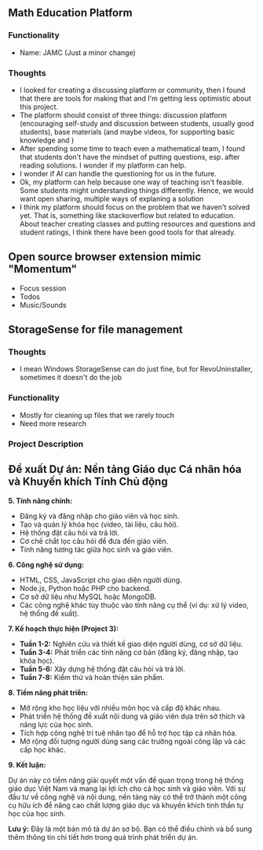 ## Math Education Platform

### Functionality

- Name: JAMC (Just a minor change)

### Thoughts

- I looked for creating a discussing platform or community, then I found that there are tools for making that and I'm getting less optimistic about this project.
- The platform should consist of three things: discussion platform (encouraging self-study and discussion between students, usually good students), base materials (and maybe videos, for supporting basic knowledge and )
- After spending some time to teach even a mathematical team, I found that students don't have the mindset of putting questions, esp. after reading solutions. I wonder if my platform can help.
- I wonder if AI can handle the questioning for us in the future.
- Ok, my platform can help because one way of teaching isn't feasible. Some students might understanding things differently. Hence, we would want open sharing, multiple ways of explaning a solution
- I think my platform should focus on the problem that we haven't solved yet. That is, something like stackoverflow but related to education. About teacher creating classes and putting resources and questions and student ratings, I think there have been good tools for that already.

## Open source browser extension mimic "Momentum"

- Focus session
- Todos
- Music/Sounds

## StorageSense for file management

### Thoughts
- I mean Windows StorageSense can do just fine, but for RevoUninstaller, sometimes it doesn't do the job

### Functionality

- Mostly for cleaning up files that we rarely touch
- Need more research

### Project Description

## Đề xuất Dự án: Nền tảng Giáo dục Cá nhân hóa và Khuyến khích Tính Chủ động

**5. Tính năng chính:**

* Đăng ký và đăng nhập cho giáo viên và học sinh.
* Tạo và quản lý khóa học (video, tài liệu, câu hỏi).
* Hệ thống đặt câu hỏi và trả lời.
* Cơ chế chắt lọc câu hỏi để đưa đến giáo viên.
* Tính năng tương tác giữa học sinh và giáo viên.

**6. Công nghệ sử dụng:**

* HTML, CSS, JavaScript cho giao diện người dùng.
* Node.js, Python hoặc PHP cho backend.
* Cơ sở dữ liệu như MySQL hoặc MongoDB.
* Các công nghệ khác tùy thuộc vào tính năng cụ thể (ví dụ: xử lý video, hệ thống đề xuất).

**7. Kế hoạch thực hiện (Project 3):**

* **Tuần 1-2:** Nghiên cứu và thiết kế giao diện người dùng, cơ sở dữ liệu.
* **Tuần 3-4:** Phát triển các tính năng cơ bản (đăng ký, đăng nhập, tạo khóa học).
* **Tuần 5-6:** Xây dựng hệ thống đặt câu hỏi và trả lời.
* **Tuần 7-8:** Kiểm thử và hoàn thiện sản phẩm.

**8. Tiềm năng phát triển:**

* Mở rộng kho học liệu với nhiều môn học và cấp độ khác nhau.
* Phát triển hệ thống đề xuất nội dung và giáo viên dựa trên sở thích và năng lực của học sinh.
* Tích hợp công nghệ trí tuệ nhân tạo để hỗ trợ học tập cá nhân hóa.
* Mở rộng đối tượng người dùng sang các trường ngoài công lập và các cấp học khác.

**9. Kết luận:**

Dự án này có tiềm năng giải quyết một vấn đề quan trọng trong hệ thống giáo dục Việt Nam và mang lại lợi ích cho cả học sinh và giáo viên. Với sự đầu tư về công nghệ và nội dung, nền tảng này có thể trở thành một công cụ hữu ích để nâng cao chất lượng giáo dục và khuyến khích tinh thần tự học của học sinh. 

**Lưu ý:** Đây là một bản mô tả dự án sơ bộ. Bạn có thể điều chỉnh và bổ sung thêm thông tin chi tiết hơn trong quá trình phát triển dự án. 

